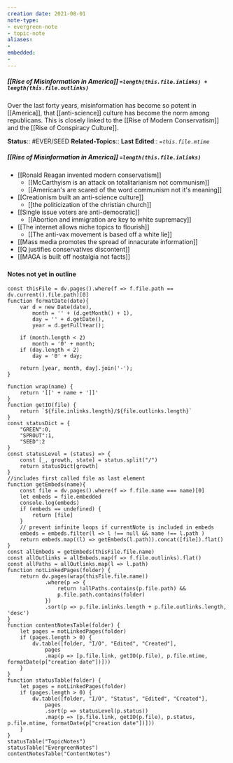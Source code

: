 ```yaml
---
creation date: 2021-08-01
note-type: 
- evergreen-note
- topic-note
aliases:
- 
embedded:
- 
---
```

 
##### [[Rise of Misinformation in America]] `=length(this.file.inlinks) + length(this.file.outlinks)`
Over the last forty years, misinformation has become so potent in [[America]], that [[anti-science]] culture has become the norm among republicans. This is closely linked to the [[Rise of Modern Conservatism]] and the [[Rise of Conspiracy Culture]]. 

**Status**:: #EVER/SEED 
**Related-Topics**::
**Last Edited**:: *`=this.file.mtime`*
##### [[Rise of Misinformation in America]] `=length(this.file.inlinks)` 
- [[Ronald Reagan invented modern conservatism]]
	- [[McCarthyism is an attack on totalitarianism not communism]]
	- [[American's are scared of the word communism not it's meaning]]
- [[Creationism built an anti-science culture]]
	- [[the politicization of the christian church]]
- [[Single issue voters are anti-democratic]]
	- [[Abortion and immigration are key to white supremacy]]
- [[The internet allows niche topics to flourish]]
	- [[The anti-vax movement is based off a white lie]]
- [[Mass media promotes the spread of innacurate information]]
- [[Q justifies conservatives discontent]]
- [[MAGA is built off nostalgia not facts]]

### 

#### Notes not yet in outline
```dataviewjs
const thisFile = dv.pages().where(f => f.file.path == dv.current().file.path)[0]
function formatDate(date){
	var d = new Date(date),
		month = '' + (d.getMonth() + 1),
		day = '' + d.getDate(),
		year = d.getFullYear();

	if (month.length < 2) 
		month = '0' + month;
	if (day.length < 2) 
		day = '0' + day;

	return [year, month, day].join('-');
}

function wrap(name) {
	return '[[' + name + ']]'
}
function getIO(file) {
	return `${file.inlinks.length}/${file.outlinks.length}`
}
const statusDict = {
	"GREEN":0,
	"SPROUT":1,
	"SEED":2
}
const statusLevel = (status) => {
	const [_, growth, state] = status.split("/")
	return statusDict[growth]
}
//includes first called file as last element
function getEmbeds(name){
	const file = dv.pages().where(f => f.file.name === name)[0]
	let embeds = file.embedded
	console.log(embeds)
	if (embeds == undefined) {
		return [file]
	}
	// prevent infinite loops if currentNote is included in embeds
	embeds = embeds.filter(l => l !== null && name !== l.path )
	return embeds.map((l) => getEmbeds(l.path)).concat([file]).flat()
}
const allEmbeds = getEmbeds(thisFile.file.name)
const allOutlinks = allEmbeds.map(f => f.file.outlinks).flat()
const allPaths = allOutlinks.map(l => l.path)
function notLinkedPages(folder) {
	return dv.pages(wrap(thisFile.file.name))
			.where(p => {
				return !allPaths.contains(p.file.path) && 
				p.file.path.contains(folder) 
			})
			.sort(p => p.file.inlinks.length + p.file.outlinks.length, 'desc')
}
function contentNotesTable(folder) {
	let pages = notLinkedPages(folder)
	if (pages.length > 0) {
		dv.table([folder, "I/O", "Edited", "Created"], 
			pages
			.map(p => [p.file.link, getIO(p.file), p.file.mtime, formatDate(p["creation date"])]))
	}
}
function statusTable(folder) {
	let pages = notLinkedPages(folder)
	if (pages.length > 0) {
		dv.table([folder, "I/O", "Status", "Edited", "Created"], 
			pages
			.sort(p => statusLevel(p.status))
			.map(p => [p.file.link, getIO(p.file), p.status, p.file.mtime, formatDate(p["creation date"])]))
	}
}
statusTable("TopicNotes")
statusTable("EvergreenNotes")
contentNotesTable("ContentNotes")
```


